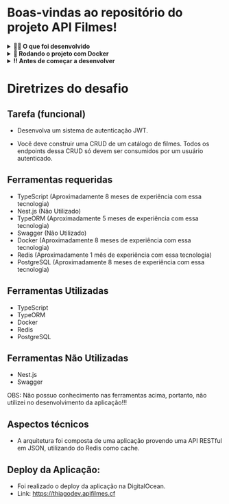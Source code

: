 # Boas-vindas ao repositório do projeto API Filmes!

<details>
  <summary><strong>👨‍💻 O que foi desenvolvido</strong></summary>

  Para este projeto, foi realizado a construção de uma API para um desafio técnico com `CRUD` para gerenciar um catálogo de filmes. Foi utilizando o banco de dados `Postgres` através do framework `TypeORM`.

  <br>
</details>

<details>
  <summary><strong>🐳 Rodando o projeto com Docker</strong></summary>

   ## 👉 Com Docker

   > Rode os serviços com o comando `docker-compose up -d`.

   > Use o comando `docker-compose exec app bash`.

   - Ele te dará acesso ao terminal interativo do container criado pelo compose, que está rodando em segundo plano.

    > Instale as dependências com `npm install` 

</details>

<details>
  <summary><strong>‼ Antes de começar a desenvolver</strong></summary>

  1. Clone o repositório

  - Use o comando: `git clone git@github.com:ThiagoGasparini/API-Films.git`.
  - Entre na pasta do repositório que você acabou de clonar:

  2. Instale as dependências

  - `npm install`

  3. Crie uma branch a partir da branch `main`

  - Verifique se você está na branch `main`
    - Exemplo: `git branch`
  - Se não estiver, mude para a branch `main`
    - Exemplo: `git checkout main`

</details>

# Diretrizes do desafio

## Tarefa (funcional)

  - Desenvolva um sistema de autenticação JWT.

  - Você deve construir uma CRUD de um catálogo de filmes. Todos os endpoints dessa CRUD só devem ser consumidos por um usuário autenticado.

## Ferramentas requeridas

  - TypeScript (Aproximadamente 8 meses de experiência com essa tecnologia)
  - Nest.js (Não Utilizado)
  - TypeORM (Aproximadamente 5 meses de experiência com essa tecnologia)
  - Swagger (Não Utilizado)
  - Docker (Aproximadamente 8 meses de experiência com essa tecnologia)
  - Redis (Aproximadamente 1 mês de experiência com essa tecnologia)
  - PostgreSQL (Aproximadamente 8 meses de experiência com essa tecnologia)

## Ferramentas Utilizadas

  - TypeScript
  - TypeORM
  - Docker
  - Redis
  - PostgreSQL

## Ferramentas Não Utilizadas

  - Nest.js
  - Swagger

  OBS: Não possuo conhecimento nas ferramentas acima, portanto, não utilizei no desenvolvimento da aplicação!!!

## Aspectos técnicos

  - A arquitetura foi composta de uma aplicação provendo uma API RESTful em JSON, utilizando do Redis como cache.
  
## Deploy da Aplicação:
  - Foi realizado o deploy da aplicação na DigitalOcean.  
  - Link: https://thiagodev.apifilmes.cf
